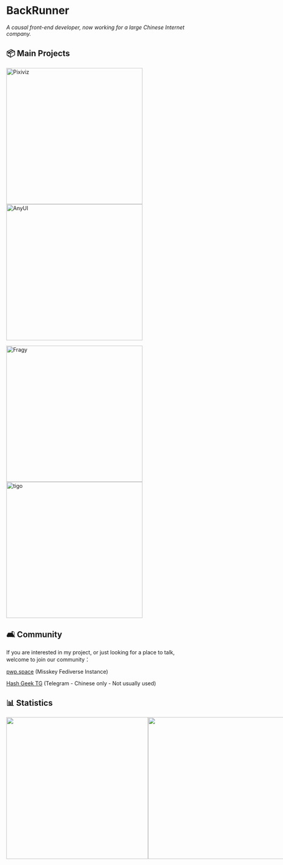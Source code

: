 # BackRunner

_A causal front-end developer, now working for a large Chinese Internet company._

## 📦 Main Projects

<div>

 [<img src="https://github-readme-stats.vercel.app/api/pin/?username=pwp-app&repo=pixiviz&theme=dark" width="360" alt="Pixiviz">](https://github.com/pwp-app/pixiviz)
  [<img src="https://github-readme-stats.vercel.app/api/pin/?username=any-design&repo=anyui&theme=dark" width="360" alt="AnyUI">](https://github.com/any-design/anyui)

  </div>
  <div>

  [<img src="https://github-readme-stats.vercel.app/api/pin/?username=fragyjs&repo=fragy&theme=dark" width="360" alt="Fragy">](https://github.com/fragyjs/fragy)
  [<img src="https://github-readme-stats.vercel.app/api/pin/?username=tigojs&repo=tigo&theme=dark" width="360" alt="tigo">](https://github.com/tigojs/tigo)

  </div>

## 🛋️ Community

If you are interested in my project, or just looking for a place to talk, welcome to join our community：

[pwp.space](https://pwp.space) (Misskey Fediverse Instance)

[Hash Geek TG](https://t.me/HashGeekCoder) (Telegram - Chinese only - Not usually used)

## 📊 Statistics

[<div style="display: flex">
<img src="https://github-readme-stats.vercel.app/api/wakatime?username=@BackRunner&theme=dark" width="375">](https://wakatime.com/@BackRunner)
[<img src="https://github-readme-stats.vercel.app/api?username=backrunner&theme=dark" width="375">](https://github.com/backrunner)
</div>
